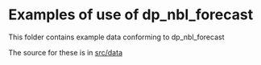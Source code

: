 # Examples of use of dp_nbl_forecast

This folder contains example data conforming to dp_nbl_forecast

The source for these is in [src/data](../src/data/examples)
